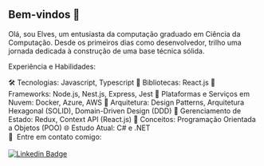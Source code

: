 ## Bem-vindos :wave:
Olá, sou Elves, um entusiasta da computação graduado em Ciência da Computação. Desde os primeiros dias como desenvolvedor, trilho uma jornada dedicada à construção de uma base técnica sólida. 

Experiência e Habilidades:

🛠️ Tecnologias: Javascript, Typescript
📘 Bibliotecas: React.js
🔧 Frameworks: Node.js, Nest.js, Express, Jest
🔧 Plataformas e Serviços em Nuvem: Docker, Azure, AWS
📐 Arquitetura: Design Patterns, Arquitetura Hexagonal (SOLID), Domain-Driven Design (DDD)
🔄 Gerenciamento de Estado: Redux, Context API (React.js)
📝 Conceitos: Programação Orientada a Objetos (POO)
🌐 Estudo Atual: C# e .NET
 <br/> :email: &nbsp;Entre em contato comigo: 
 <br/><br/>[![Linkedin Badge](https://img.shields.io/badge/-LinkedIn-blue?style=flat-square&logo=Linkedin&logoColor=white&link=https://www.linkedin.com/in/elvesbd/)](https://www.linkedin.com/in/elvesbd/)

<!--
**elvesbd/elvesbd** is a ✨ _special_ ✨ repository because its `README.md` (this file) appears on your GitHub profile.


-->
